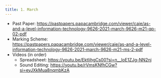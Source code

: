 ```yaml
---
title: 1. March
---
```


- Past Paper: https://pastpapers.papacambridge.com/viewer/caie/as-and-a-level-information-technology-9626-2021-march-9626-m21-qp-02-pdf
- Marking Scheme: https://pastpapers.papacambridge.com/viewer/caie/as-and-a-level-information-technology-9626-2021-march-9626-m21-ms-2-pdf
- Videos (in order)
    - Spreadsheet: https://youtu.be/EktlihgCs00?si=n__loE1ZJg-NN2nj
    - Sound Editing: https://youtu.be/rVmsKNfhCGw?si=eyJXkMua8nqmbKzA
    